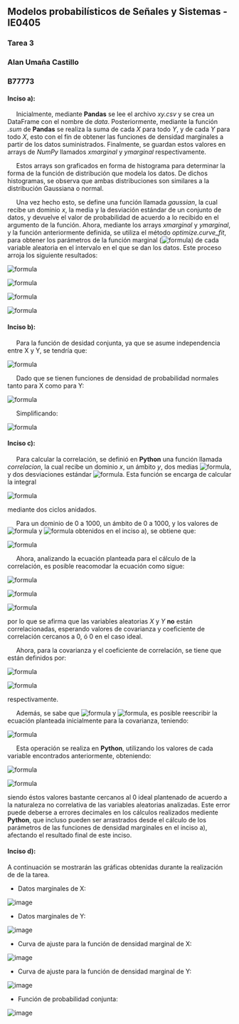 ## Modelos probabilísticos de Señales y Sistemas - IE0405
### Tarea 3
### Alan Umaña Castillo
### B77773

#### Inciso a):

&nbsp;&nbsp;&nbsp;&nbsp; Inicialmente, mediante **Pandas** se lee el archivo *xy.csv* y se crea un DataFrame con el nombre de *data*. Posteriormente, mediante la función *.sum* de **Pandas** se realiza la suma de cada *X* para todo *Y*, y de cada *Y* para todo *X*, esto con el fin de obtener las funciones de densidad marginales a partir de los datos suministrados. Finalmente, se guardan estos valores en arrays de *NumPy* llamados *xmarginal* y *ymarginal* respectivamente. 

&nbsp;&nbsp;&nbsp;&nbsp; Estos arrays son graficados en forma de histograma para determinar la forma de la función de distribución que modela los datos. De dichos histogramas, se observa que ambas distribuciones son similares a la distribución Gaussiana o normal.

&nbsp;&nbsp;&nbsp;&nbsp; Una vez hecho esto, se define una función llamada *gaussian*, la cual recibe un dominio *x*, la media y la desviación estándar de un conjunto de datos, y devuelve el valor de probabilidad de acuerdo a lo recibido en el argumento de la función. Ahora, mediante los arrays *xmarginal* y *ymarginal*, y la función anteriormente definida, se utiliza el método *optimize.curve_fit*, para obtener los parámetros de la función marginal (![formula](https://render.githubusercontent.com/render/math?math=\mu_x,\sigma_x,\mu_y,\sigma_y)) de cada variable aleatoria en el intervalo en el que se dan los datos. Este proceso arroja los siguiente resultados:

![formula](https://render.githubusercontent.com/render/math?math=\mu_x=9.904843809352778)

![formula](https://render.githubusercontent.com/render/math?math=\sigma_x=3.2994428756632264)

![formula](https://render.githubusercontent.com/render/math?math=\mu_y=15.07946090037476)

![formula](https://render.githubusercontent.com/render/math?math=\sigma_y=6.026937757836623)

#### Inciso b):

&nbsp;&nbsp;&nbsp;&nbsp; Para la función de desidad conjunta, ya que se asume independencia entre X y Y, se tendría que:

![formula](https://render.githubusercontent.com/render/math?math=f_{X,Y}(x,y)=f_{X}(x)f_{Y}(y))

&nbsp;&nbsp;&nbsp;&nbsp; Dado que se tienen funciones de densidad de probabilidad normales tanto para X como para Y:

![formula](https://render.githubusercontent.com/render/math?math=f_{X,Y}(x,y)=\frac{1}{\sqrt{2\pi}\sigma_x}e^{-\frac{(x-\mu_x)^2}{2\sigma_x^2}}\cdot\frac{1}{\sqrt{2\pi}\sigma_y}e^{-\frac{(y-\mu_y)^2}{2\sigma_y^2}})

&nbsp;&nbsp;&nbsp;&nbsp; Simplificando:

![formula](https://render.githubusercontent.com/render/math?math=f_{X,Y}(x,y)=\frac{1}{2\pi\sigma_x\sigma_y}e^{-\frac{(x-\mu_x)^2}{2\sigma_x^2}-\frac{(y-\mu_y)^2}{2\sigma_y^2}})

#### Inciso c):

&nbsp;&nbsp;&nbsp;&nbsp; Para calcular la correlación, se definió en **Python** una función llamada *correlacion*, la cual recibe un dominio *x*, un ámbito *y*, dos medias ![formula](https://render.githubusercontent.com/render/math?math=\mu_x,\mu_y), y dos desviaciones estándar ![formula](https://render.githubusercontent.com/render/math?math=\sigma_x,\sigma_y). Esta función se encarga de calcular la integral

![formula](https://render.githubusercontent.com/render/math?math=R_{XY}=\int_{-\infty}^{\infty}\int_{-\infty}^{\infty}\frac{xy}{2\pi\sigma_x\sigma_y}e^{-\frac{(x-\mu_x)^2}{2\sigma_x^2}-\frac{(y-\mu_y)^2}{2\sigma_y^2}}dydx)

mediante dos ciclos anidados.

&nbsp;&nbsp;&nbsp;&nbsp; Para un dominio de 0 a 1000, un ámbito de 0 a 1000, y los valores de ![formula](https://render.githubusercontent.com/render/math?math=\mu_x,\sigma_x,\mu_y) y ![formula](https://render.githubusercontent.com/render/math?math=\sigma_y) obtenidos en el inciso a), se obtiene que:


![formula](https://render.githubusercontent.com/render/math?math=R_{XY}=149.19466184953106)

&nbsp;&nbsp;&nbsp;&nbsp; Ahora, analizando la ecuación planteada para el cálculo de la correlación, es posible reacomodar la ecuación como sigue:

![formula](https://render.githubusercontent.com/render/math?math=R_{XY}=\int_{-\infty}^{\infty}\int_{-\infty}^{\infty}\frac{xy}{(\sqrt{2\pi})^2\sigma_x\sigma_y}e^{-\frac{(x-\mu_x)^2}{2\sigma_x^2}-\frac{(y-\mu_y)^2}{2\sigma_y^2}}dydx)

![formula](https://render.githubusercontent.com/render/math?math=R_{X,Y}=\frac{x}{\sqrt{2\pi}\sigma_x}e^{-\frac{(x-\mu_x)^2}{2\sigma_x^2}}\cdot\frac{y}{\sqrt{2\pi}\sigma_y}e^{-\frac{(y-\mu_y)^2}{2\sigma_y^2}})

![formula](https://render.githubusercontent.com/render/math?math=R_{X,Y}=E[X]\cdot\E[Y])

por lo que se afirma que las variables aleatorias *X* y *Y* **no** están correlacionadas, esperando valores de covarianza y coeficiente de correlación cercanos a 0, ó 0 en el caso ideal. 

&nbsp;&nbsp;&nbsp;&nbsp; Ahora, para la covarianza y el coeficiente de correlación, se tiene que están definidos por:

![formula](https://render.githubusercontent.com/render/math?math=C_{X,Y}=R_{XY}-E[X]\cdot\E[Y])

![formula](https://render.githubusercontent.com/render/math?math=\rho=\frac{C_{XY}}{\sigma_x\cdot\sigma_y})

respectivamente. 

&nbsp;&nbsp;&nbsp;&nbsp; Además, se sabe que ![formula](https://render.githubusercontent.com/render/math?math=E[X]=\mu_x) y ![formula](https://render.githubusercontent.com/render/math?math=E[Y]=\mu_y), es posible reescribir la ecuación planteada inicialmente para la covarianza, teniendo:

![formula](https://render.githubusercontent.com/render/math?math=C_{X,Y}=R_{XY}-\mu_x\cdot\mu_y)

&nbsp;&nbsp;&nbsp;&nbsp; Esta operación se realiza en **Python**, utilizando los valores de cada variable encontrados anteriormente, obteniendo:

![formula](https://render.githubusercontent.com/render/math?math=C_{X,Y}=-0.16504309792316008)

![formula](https://render.githubusercontent.com/render/math?math=\rho=-0.008299655130846177)

siendo éstos valores bastante cercanos al 0 ideal plantenado de acuerdo a la naturaleza no correlativa de las variables aleatorias analizadas. Este error puede deberse a errores decimales en los cálculos realizados mediente **Python**, que incluso pueden ser arrastrados desde el cálculo de los parámetros de las funciones de densidad marginales en el inciso a), afectando el resultado final de este inciso. 

#### Inciso d):

A continuación se mostrarán las gráficas obtenidas durante la realización de de la tarea. 

- Datos marginales de X:

![image](https://user-images.githubusercontent.com/66042916/85786838-e130e500-b6e7-11ea-8a76-723e18b2d816.png)


- Datos marginales de Y:

![image](https://user-images.githubusercontent.com/66042916/85786735-c494ad00-b6e7-11ea-9204-e5035d38333c.png)

- Curva de ajuste para la función de densidad marginal de X:

![image](https://user-images.githubusercontent.com/66042916/85786880-ec841080-b6e7-11ea-9b79-c86d7caf61ca.png)

- Curva de ajuste para la función de densidad marginal de Y:

![image](https://user-images.githubusercontent.com/66042916/85786941-fc9bf000-b6e7-11ea-9553-983a5dd941d0.png)

- Función de probabilidad conjunta:

![image](https://user-images.githubusercontent.com/66042916/85786998-10475680-b6e8-11ea-9de7-fdc407e4429f.png)
















